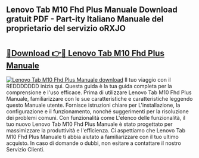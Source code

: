 ## Lenovo Tab M10 Fhd Plus Manuale Download gratuit PDF - Part-ity Italiano Manuale del proprietario del servizio oRXJO

# <h2><a href="http://dfb99x.blite.top/?on=Lenovo+Tab+M10+Fhd+Plus+Manuale">🔗Download 👉🔴 Lenovo Tab M10 Fhd Plus Manuale</a></h2>

[![Lenovo Tab M10 Fhd Plus Manuale download](https://i.imgur.com/lujVjoI.png)](http://dfb99x.blite.top/?on=Lenovo+Tab+M10+Fhd+Plus+Manuale)
Il tuo viaggio con il REDDDDDDD inizia qui. Questa guida è la tua guida completa per la comprensione e l'uso efficace. Prima di utilizzare Lenovo Tab M10 Fhd Plus Manuale, familiarizzare con le sue caratteristiche e caratteristiche leggendo questo Manuale utente. Fornisce istruzioni chiare per L'installazione, la configurazione e il funzionamento, nonché suggerimenti per la risoluzione dei problemi comuni. Con funzionalità come L'elenco delle funzionalità, il tuo nuovo Lenovo Tab M10 Fhd Plus Manuale è stato progettato per massimizzare la produttività e l'efficienza. Ci aspettiamo che Lenovo Tab M10 Fhd Plus Manuale ti abbia aiutato a familiarizzare con il tuo ultimo acquisto. In caso di domande o dubbi, non esitare a contattare il nostro Servizio Clienti.
